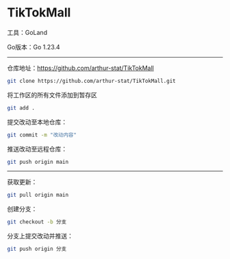 # TikTokMall

工具：GoLand

Go版本：Go 1.23.4

---

仓库地址：https://github.com/arthur-stat/TikTokMall

```bash
git clone https://github.com/arthur-stat/TikTokMall.git
```

将工作区的所有文件添加到暂存区

```bash
git add .
```

提交改动至本地仓库：

```bash
git commit -m "改动内容"
```

推送改动至远程仓库：

```bash
git push origin main
```

---

获取更新：

```bash
git pull origin main
```

创建分支：

```bash
git checkout -b 分支
```

分支上提交改动并推送：

```bash
git push origin 分支
```

